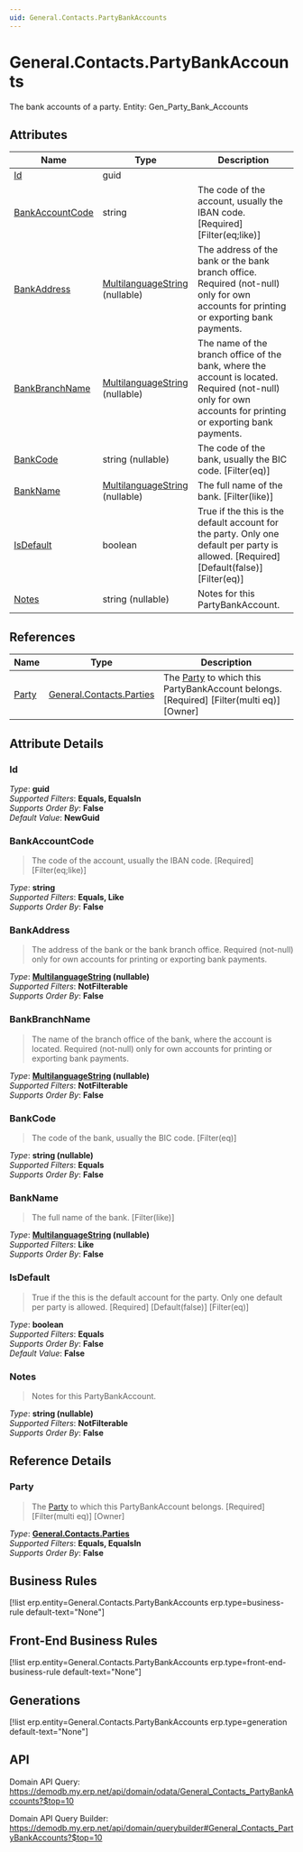```yaml
---
uid: General.Contacts.PartyBankAccounts
---
```

# General.Contacts.PartyBankAccounts

The bank accounts of a party. Entity: Gen_Party_Bank_Accounts

## Attributes

| Name | Type | Description |
| ---- | ---- | --- |
| [Id](General.Contacts.PartyBankAccounts.md#Id) | guid |  
| [BankAccountCode](General.Contacts.PartyBankAccounts.md#BankAccountCode) | string | The code of the account, usually the IBAN code. [Required] [Filter(eq;like)] 
| [BankAddress](General.Contacts.PartyBankAccounts.md#BankAddress) | [MultilanguageString](../data-types.md#MultilanguageString) (nullable) | The address of the bank or the bank branch office. Required (not-null) only for own accounts for printing or exporting bank payments. 
| [BankBranchName](General.Contacts.PartyBankAccounts.md#BankBranchName) | [MultilanguageString](../data-types.md#MultilanguageString) (nullable) | The name of the branch office of the bank, where the account is located. Required (not-null) only for own accounts for printing or exporting bank payments. 
| [BankCode](General.Contacts.PartyBankAccounts.md#BankCode) | string (nullable) | The code of the bank, usually the BIC code. [Filter(eq)] 
| [BankName](General.Contacts.PartyBankAccounts.md#BankName) | [MultilanguageString](../data-types.md#MultilanguageString) (nullable) | The full name of the bank. [Filter(like)] 
| [IsDefault](General.Contacts.PartyBankAccounts.md#IsDefault) | boolean | True if the this is the default account for the party. Only one default per party is allowed. [Required] [Default(false)] [Filter(eq)] 
| [Notes](General.Contacts.PartyBankAccounts.md#Notes) | string (nullable) | Notes for this PartyBankAccount. 

## References

| Name | Type | Description |
| ---- | ---- | --- |
| [Party](General.Contacts.PartyBankAccounts.md#Party) | [General.Contacts.Parties](General.Contacts.Parties.md) | The [Party](General.Contacts.PartyBankAccounts.md#Party) to which this PartyBankAccount belongs. [Required] [Filter(multi eq)] [Owner] |


## Attribute Details

### Id

_Type_: **guid**  
_Supported Filters_: **Equals, EqualsIn**  
_Supports Order By_: **False**  
_Default Value_: **NewGuid**  

### BankAccountCode

> The code of the account, usually the IBAN code. [Required] [Filter(eq;like)]

_Type_: **string**  
_Supported Filters_: **Equals, Like**  
_Supports Order By_: **False**  

### BankAddress

> The address of the bank or the bank branch office. Required (not-null) only for own accounts for printing or exporting bank payments.

_Type_: **[MultilanguageString](../data-types.md#MultilanguageString) (nullable)**  
_Supported Filters_: **NotFilterable**  
_Supports Order By_: **False**  

### BankBranchName

> The name of the branch office of the bank, where the account is located. Required (not-null) only for own accounts for printing or exporting bank payments.

_Type_: **[MultilanguageString](../data-types.md#MultilanguageString) (nullable)**  
_Supported Filters_: **NotFilterable**  
_Supports Order By_: **False**  

### BankCode

> The code of the bank, usually the BIC code. [Filter(eq)]

_Type_: **string (nullable)**  
_Supported Filters_: **Equals**  
_Supports Order By_: **False**  

### BankName

> The full name of the bank. [Filter(like)]

_Type_: **[MultilanguageString](../data-types.md#MultilanguageString) (nullable)**  
_Supported Filters_: **Like**  
_Supports Order By_: **False**  

### IsDefault

> True if the this is the default account for the party. Only one default per party is allowed. [Required] [Default(false)] [Filter(eq)]

_Type_: **boolean**  
_Supported Filters_: **Equals**  
_Supports Order By_: **False**  
_Default Value_: **False**  

### Notes

> Notes for this PartyBankAccount.

_Type_: **string (nullable)**  
_Supported Filters_: **NotFilterable**  
_Supports Order By_: **False**  


## Reference Details

### Party

> The [Party](General.Contacts.PartyBankAccounts.md#Party) to which this PartyBankAccount belongs. [Required] [Filter(multi eq)] [Owner]

_Type_: **[General.Contacts.Parties](General.Contacts.Parties.md)**  
_Supported Filters_: **Equals, EqualsIn**  
_Supports Order By_: **False**  



## Business Rules

[!list erp.entity=General.Contacts.PartyBankAccounts erp.type=business-rule default-text="None"]

## Front-End Business Rules

[!list erp.entity=General.Contacts.PartyBankAccounts erp.type=front-end-business-rule default-text="None"]

## Generations

[!list erp.entity=General.Contacts.PartyBankAccounts erp.type=generation default-text="None"]

## API

Domain API Query:
<https://demodb.my.erp.net/api/domain/odata/General_Contacts_PartyBankAccounts?$top=10>

Domain API Query Builder:
<https://demodb.my.erp.net/api/domain/querybuilder#General_Contacts_PartyBankAccounts?$top=10>

